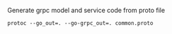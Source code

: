 Generate grpc model and service code from proto file

```shell
protoc --go_out=. --go-grpc_out=. common.proto
```